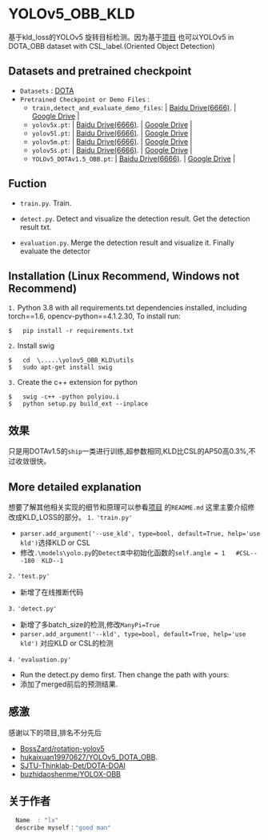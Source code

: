 # YOLOv5_OBB_KLD
基于kld_loss的YOLOv5 旋转目标检测。因为基于[项目](https://github.com/hukaixuan19970627/YOLOv5_DOTA_OBB)
也可以YOLOv5 in DOTA_OBB dataset with CSL_label.(Oriented Object Detection)


## Datasets and pretrained checkpoint
* `Datasets` : [DOTA](https://link.zhihu.com/?target=http%3A//captain.whu.edu.cn/DOTAweb/)
* `Pretrained Checkpoint or Demo Files` : 
    * `train,detect_and_evaluate_demo_files`:  | [Baidu Drive(6666)](https://pan.baidu.com/s/19BGy_UIdk8N-mSjHBMI0QQ). |  [Google Drive](https://drive.google.com/file/d/1MdKTgXQpHFBk_RN9UDSIB42M5e8zQaTP/view?usp=sharing) |
    * `yolov5x.pt`:  | [Baidu Drive(6666)](https://pan.baidu.com/s/1pH6EGKZiIyGtoqUe3F8eWQ). |  [Google Drive](https://drive.google.com/file/d/1hGPB7iOl3EmB2vfm44xMpHJV8hPufHn2/view?usp=sharing) |
    * `yolov5l.pt`:  | [Baidu Drive(6666)](https://pan.baidu.com/s/16is2mx879jk9_4RHwcIgKw). |  [Google Drive](https://drive.google.com/file/d/12ljwafulmAP1i9XsaeYvEnIUd18agJcT/view?usp=sharing) |
    * `yolov5m.pt`:  | [Baidu Drive(6666)](https://pan.baidu.com/s/1ZQoxEB-1mtBAk3A-Rt85-A). |  [Google Drive](https://drive.google.com/file/d/1VSDegIUgTh-fMDIjuwTSQaZ1w5bVx2Vd/view?usp=sharing) |
    * `yolov5s.pt`:  | [Baidu Drive(6666)](https://pan.baidu.com/s/1jm7ijb0a3LVkg8P2bkmJnw). |  [Google Drive](https://drive.google.com/file/d/1ePo6OM8MbxG8nAkZS_Bt7cmnChSlKBmo/view?usp=sharing) |
    * `YOLOv5_DOTAv1.5_OBB.pt`:  | [Baidu Drive(6666)](https://pan.baidu.com/s/1WSJFwwM5nyWgPLzAV6rp8Q). |  [Google Drive](https://drive.google.com/file/d/171xlq49JEiKJ3L-UEV9tICXltPs92dLk/view?usp=sharing) |

## Fuction
* `train.py`.  Train.

* `detect.py`. Detect and visualize the detection result. Get the detection result txt.

* `evaluation.py`.  Merge the detection result and visualize it. Finally evaluate the detector



## Installation  (Linux Recommend, Windows not Recommend)
`1.` Python 3.8 with all requirements.txt dependencies installed, including torch==1.6, opencv-python==4.1.2.30, To install run:
```
$   pip install -r requirements.txt
```
`2.` Install swig
```
$   cd  \.....\yolov5_OBB_KLD\utils
$   sudo apt-get install swig
```
`3.` Create the c++ extension for python
```
$   swig -c++ -python polyiou.i
$   python setup.py build_ext --inplace
```

## 效果
只是用DOTAv1.5的`ship`一类进行训练,超参数相同,KLD比CSL的AP50高0.3%,不过收敛很快。
## More detailed explanation
想要了解其他相关实现的细节和原理可以参看[项目](https://github.com/hukaixuan19970627/YOLOv5_DOTA_OBB) 的`README.md`
这里主要介绍修改成KLD_LOSS的部分。
`1.` `'train.py' `

* `parser.add_argument('--use_kld', type=bool, default=True, help='use kld')`选择KLD or CSL
*  修改`.\models\yolo.py`的`Detect类`中初始化函数的`self.angle = 1   #CSL---180  KLD--1`

`2.` `'test.py'`
* 新增了在线推断代码

`3.` `'detect.py'` 
    
* 新增了多batch_size的检测,修改`ManyPi=True`
* `parser.add_argument('--kld', type=bool, default=True, help='use kld')` 对应KLD or CSL的检测

`4.` `'evaluation.py'` 

* Run the detect.py demo first. Then change the path with yours:
* 添加了merged前后的预测结果.



## 感激
感谢以下的项目,排名不分先后
* [BossZard/rotation-yolov5](https://github.com/BossZard/rotation-yolov5)
* [hukaixuan19970627/YOLOv5_DOTA_OBB](https://github.com/hukaixuan19970627/YOLOv5_DOTA_OBB).
* [SJTU-Thinklab-Det/DOTA-DOAI](https://github.com/SJTU-Thinklab-Det/DOTA-DOAI)
* [buzhidaoshenme/YOLOX-OBB](https://github.com/buzhidaoshenme/YOLOX-OBB)

## 关于作者
```javascript
  Name  : "lx"
  describe myself："good man"
```